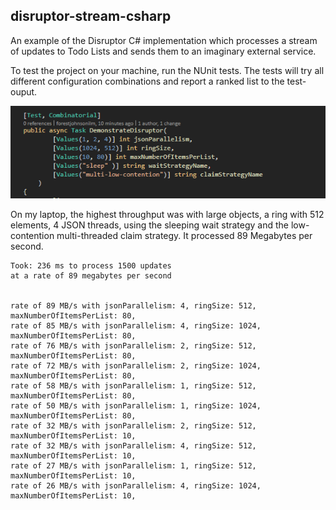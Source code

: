 ## disruptor-stream-csharp
An example of the Disruptor C# implementation which processes a stream of updates to Todo Lists and sends them to an imaginary external service.

To test the project on your machine, run the NUnit tests. The tests will try all different configuration combinations and report a ranked list to the test-ouput.

![nunit screenshot](Screenshot.png)

On my laptop, the highest throughput was with large objects, a ring with 512 elements, 4 JSON threads, using the sleeping wait strategy and the low-contention multi-threaded claim strategy. It processed 89 Megabytes per second. 

```
Took: 236 ms to process 1500 updates 
at a rate of 89 megabytes per second 


rate of 89 MB/s with jsonParallelism: 4, ringSize: 512, maxNumberOfItemsPerList: 80, 
rate of 85 MB/s with jsonParallelism: 4, ringSize: 1024, maxNumberOfItemsPerList: 80, 
rate of 76 MB/s with jsonParallelism: 2, ringSize: 512, maxNumberOfItemsPerList: 80, 
rate of 72 MB/s with jsonParallelism: 2, ringSize: 1024, maxNumberOfItemsPerList: 80, 
rate of 58 MB/s with jsonParallelism: 1, ringSize: 512, maxNumberOfItemsPerList: 80, 
rate of 50 MB/s with jsonParallelism: 1, ringSize: 1024, maxNumberOfItemsPerList: 80, 
rate of 32 MB/s with jsonParallelism: 2, ringSize: 512, maxNumberOfItemsPerList: 10, 
rate of 32 MB/s with jsonParallelism: 4, ringSize: 512, maxNumberOfItemsPerList: 10, 
rate of 27 MB/s with jsonParallelism: 1, ringSize: 512, maxNumberOfItemsPerList: 10, 
rate of 26 MB/s with jsonParallelism: 4, ringSize: 1024, maxNumberOfItemsPerList: 10,


```

